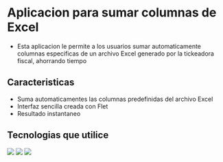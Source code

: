 # Aplicacion para sumar columnas de Excel
- Esta aplicacion le permite a los usuarios sumar automaticamente columnas especificas de un archivo Excel generado por la tickeadora fiscal, ahorrando tiempo

## Caracteristicas
- Suma automaticamentes las columnas predefinidas del archivo Excel
- Interfaz sencilla creada con Flet
- Resultado instantaneo

## Tecnologias que utilice
<p>
  <img src="https://skillicons.dev/icons?i=python" />
  <img src="https://skillicons.dev/icons?i=flet" />
  <img src="https://skillicons.dev/icons?i=pandas" />
</p>

